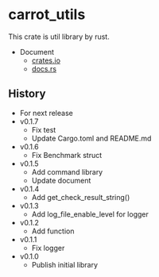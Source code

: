 # carrot_utils

This crate is util library by rust.

- Document
  - [crates.io](https://crates.io/crates/carrot_utils)
  - [docs.rs](https://docs.rs/carrot_utils)

## History

- For next release
- v0.1.7
  - Fix test
  - Update Cargo.toml and README.md
- v0.1.6
  - Fix Benchmark struct
- v0.1.5
  - Add command library
  - Update document
- v0.1.4
  - Add get_check_result_string()
- v0.1.3
  - Add log_file_enable_level for logger
- v0.1.2
  - Add function
- v0.1.1
  - Fix logger
- v0.1.0
  - Publish initial library
